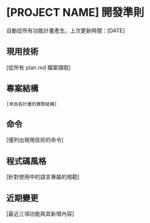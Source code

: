 # [PROJECT NAME] 開發準則

自動從所有功能計畫產生。上次更新時間：[DATE]

## 現用技術
[從所有 plan.md 檔案擷取]

## 專案結構
```
[來自各計畫的實際結構]
```

## 命令
[僅列出現用技術的命令]

## 程式碼風格
[針對使用中的語言專屬的規範]

## 近期變更
[最近三項功能與其新增內容]

<!-- MANUAL ADDITIONS START -->
<!-- MANUAL ADDITIONS END -->